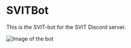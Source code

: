 # SVITBot
This is the SVIT-bot for the SVIT Discord server.

![Image of the bot](https://o11.dev/botten_nya.PNG)
